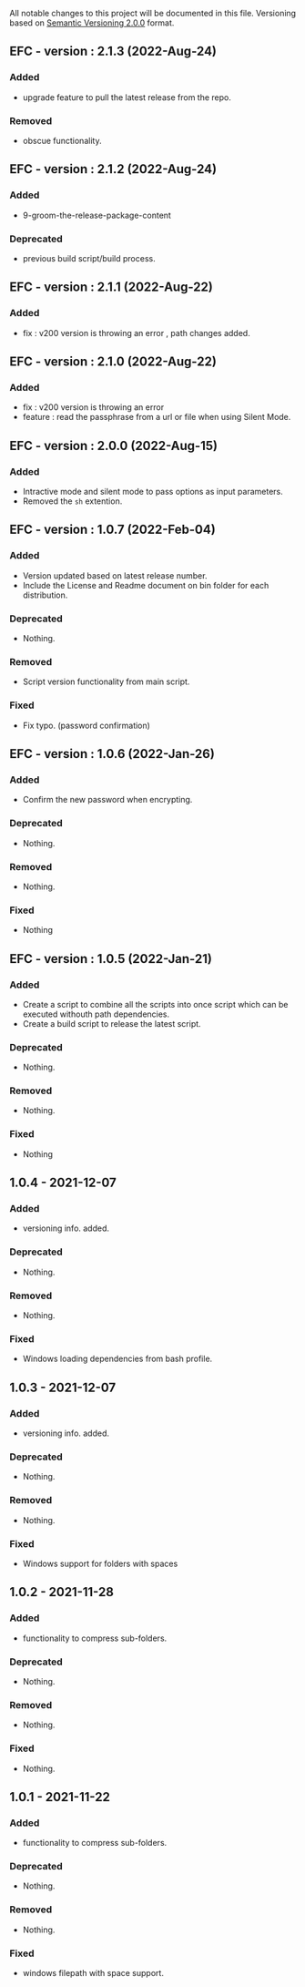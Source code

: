 All notable changes to this project will be documented in this file.
Versioning based on [Semantic Versioning 2.0.0](http://semver.org/) format.




## EFC - version : 2.1.3 (2022-Aug-24)

### Added
- upgrade feature to pull the latest release from the repo.

### Removed
- obscue functionality.

## EFC - version : 2.1.2 (2022-Aug-24)

### Added
- 9-groom-the-release-package-content 

### Deprecated
- previous build script/build process.

## EFC - version : 2.1.1 (2022-Aug-22)

### Added
- fix : v200 version is throwing an error , path changes added.

## EFC - version : 2.1.0 (2022-Aug-22)

### Added
- fix : v200 version is throwing an error 
- feature : read the passphrase from a url or file when using Silent Mode.


## EFC - version : 2.0.0 (2022-Aug-15)

### Added
- Intractive mode and silent mode to pass options as input parameters.
- Removed the `sh` extention.

## EFC - version : 1.0.7 (2022-Feb-04)

### Added
- Version updated based on latest release number.
- Include the License and Readme document on bin folder for each distribution.

### Deprecated
- Nothing.

### Removed
- Script version functionality from main script.

### Fixed
- Fix typo. (password confirmation)


## EFC - version : 1.0.6 (2022-Jan-26)

### Added
- Confirm the new password when encrypting.

### Deprecated
- Nothing.

### Removed
- Nothing.

### Fixed
- Nothing


## EFC - version : 1.0.5 (2022-Jan-21)

### Added
- Create a script to combine all the scripts into once script which can be executed withouth path dependencies.
- Create a build script to release the latest script.

### Deprecated
- Nothing.

### Removed
- Nothing.

### Fixed
- Nothing


## 1.0.4 - 2021-12-07

### Added
- versioning info. added.

### Deprecated
- Nothing.

### Removed
- Nothing.

### Fixed
- Windows loading dependencies from bash profile.


## 1.0.3 - 2021-12-07

### Added
- versioning info. added.

### Deprecated
- Nothing.

### Removed
- Nothing.

### Fixed
- Windows support for folders with spaces


## 1.0.2 - 2021-11-28

### Added
- functionality to compress sub-folders.

### Deprecated
- Nothing.

### Removed
- Nothing.

### Fixed
- Nothing.


## 1.0.1 - 2021-11-22

### Added
- functionality to compress sub-folders.

### Deprecated
- Nothing.

### Removed
- Nothing.

### Fixed
- windows filepath with space support.